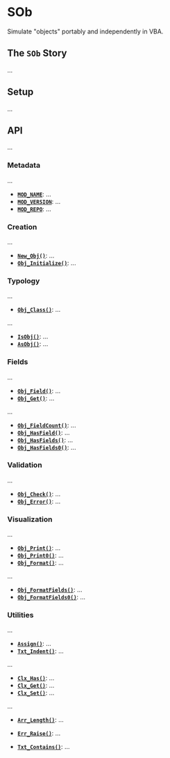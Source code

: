 # SOb

Simulate "objects" portably and independently in VBA.


## The **`SOb`** Story ##

...


## Setup ##

...


## API ##

...


### Metadata ###

...
- [**`MOD_NAME`**][sob_meta]: ...
- [**`MOD_VERSION`**][sob_meta]: ...
- [**`MOD_REPO`**][sob_meta]: ...


### Creation ###

...
- [**`New_Obj()`**][sob_cre]: ...
- [**`Obj_Initialize()`**][sob_cre]: ...


### Typology ###

...
- [**`Obj_Class()`**][sob_typo]: ...

...
- [**`IsObj()`**][sob_typo]: ...
- [**`AsObj()`**][sob_typo]: ...


### Fields ###

...
- [**`Obj_Field()`**][sob_flds]: ...
- [**`Obj_Get()`**][sob_flds]: ...

...
- [**`Obj_FieldCount()`**][sob_flds]: ...
- [**`Obj_HasField()`**][sob_flds]: ...
- [**`Obj_HasFields()`**][sob_flds]: ...
- [**`Obj_HasFields0()`**][sob_flds]: ...


### Validation ###

...
- [**`Obj_Check()`**][sob_vali]: ...
- [**`Obj_Error()`**][sob_vali]: ...


### Visualization ###

...
- [**`Obj_Print()`**][sob_vis]: ...
- [**`Obj_Print0()`**][sob_vis]: ...
- [**`Obj_Format()`**][sob_vis]: ...

...
- [**`Obj_FormatFields()`**][sob_vis]: ...
- [**`Obj_FormatFields0()`**][sob_vis]: ...


### Utilities ###

...
- [**`Assign()`**][sob_util]: ...
- [**`Txt_Indent()`**][sob_util]: ...

...
- [**`Clx_Has()`**][sob_util]: ...
- [**`Clx_Get()`**][sob_util]: ...
- [**`Clx_Set()`**][sob_util]: ...

...
- [**`Arr_Length()`**][sob_util]: ...
- [**`Err_Raise()`**][sob_util]: ...
- [**`Txt_Contains()`**][sob_util]: ...



  [sob_meta]: docs/Metadata.md
  [sob_cre]: docs/Creation.md
  [sob_typo]: docs/Typology.md
  [sob_flds]: docs/Fields.md
  [sob_vali]: docs/Validation.md
  [sob_vis]: docs/Visualization.md
  [sob_util]: docs/Utilities.md
